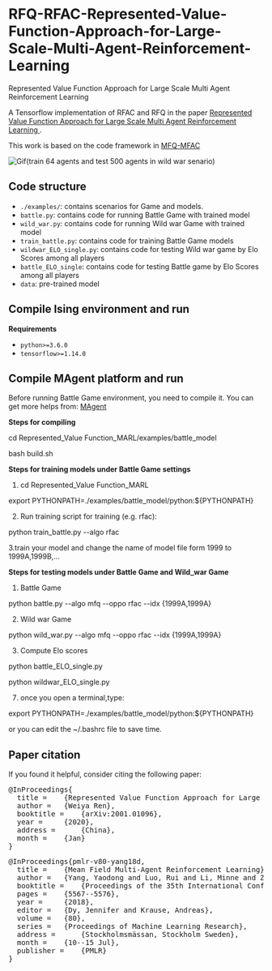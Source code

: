 # RFQ-RFAC-Represented-Value-Function-Approach-for-Large-Scale-Multi-Agent-Reinforcement-Learning
Represented Value Function Approach for Large Scale Multi Agent Reinforcement Learning

A Tensorflow implementation of RFAC and RFQ in the paper [Represented Value Function Approach for Large Scale Multi Agent Reinforcement Learning ](https://arxiv.org/abs/2001.01096).

 This work is based on the code framework in [MFQ-MFAC](https://github.com/mlii/mfrl.git)
 
 ![Gif](https://github.com/renweiya/RFQ-RFAC/blob/master/2.gif)(train 64 agents and test 500 agents in wild war senario)

## Code structure

- `./examples/`: contains scenarios for Game and models.
- `battle.py`: contains code for running Battle Game with trained model
- `wild_war.py`: contains code for running Wild war Game with trained model
- `train_battle.py`: contains code for training Battle Game models
- `wildwar_ELO_single.py`: contains code for testing Wild war game by Elo Scores among all players
- `battle_ELO_single`: contains code for testing Battle game by Elo Scores among all players
- `data`: pre-trained model
## Compile Ising environment and run

**Requirements**
- `python>=3.6.0`
- `tensorflow>=1.14.0`

## Compile MAgent platform and run

Before running Battle Game environment, you need to compile it. You can get more helps from: [MAgent](https://github.com/geek-ai/MAgent) 

**Steps for compiling**

cd Represented_Value Function_MARL/examples/battle_model

bash build.sh

**Steps for training models under Battle Game settings**

1. cd Represented_Value Function_MARL

 export PYTHONPATH=./examples/battle_model/python:${PYTHONPATH}

2. Run training script for training (e.g. rfac):

 python train_battle.py --algo rfac

3.train your model and change the name of model file form 1999 to 1999A,1999B,...

**Steps for testing models under Battle Game and Wild_war Game**

1. Battle Game

 python battle.py --algo mfq --oppo rfac --idx {1999A,1999A}

2. Wild war Game

 python wild_war.py --algo mfq --oppo rfac --idx {1999A,1999A}

3. Compute Elo scores

 python battle_ELO_single.py

 python wildwar_ELO_single.py

7. once you open a terminal,type:

 export PYTHONPATH=./examples/battle_model/python:${PYTHONPATH}

 or you can edit the ~/.bashrc file to save time. 

## Paper citation
If you found it helpful, consider citing the following paper:
<pre>
@InProceedings{
  title = 	 {Represented Value Function Approach for Large Scale Multi Agent Reinforcement Learning},
  author = 	 {Weiya Ren},
  booktitle = 	 {arXiv:2001.01096},
  year = 	 {2020},
  address = 	 {China},
  month = 	 {Jan}
}
</pre>
<pre>
@InProceedings{pmlr-v80-yang18d,
  title = 	 {Mean Field Multi-Agent Reinforcement Learning},
  author = 	 {Yang, Yaodong and Luo, Rui and Li, Minne and Zhou, Ming and Zhang, Weinan and Wang, Jun},
  booktitle = 	 {Proceedings of the 35th International Conference on Machine Learning},
  pages = 	 {5567--5576},
  year = 	 {2018},
  editor = 	 {Dy, Jennifer and Krause, Andreas},
  volume = 	 {80},
  series = 	 {Proceedings of Machine Learning Research},
  address = 	 {Stockholmsmässan, Stockholm Sweden},
  month = 	 {10--15 Jul},
  publisher = 	 {PMLR}
}
</pre>
